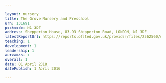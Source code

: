 ```yaml
---

layout: nursery
title: The Grove Nursery and Preschool
urn: 131691
postcode: N1 3DF
address: Shepperton House, 83-93 Shepperton Road, LONDON, N1 3DF
latestReportUrl: https://reports.ofsted.gov.uk/provider/files/2562560/urn/131691.pdf
teaching: 1
development: 1
leadership: 1
outcomes: 1
overall: 1
date: 01 April 2018 
datePublish: 1 April 2016

---
```

